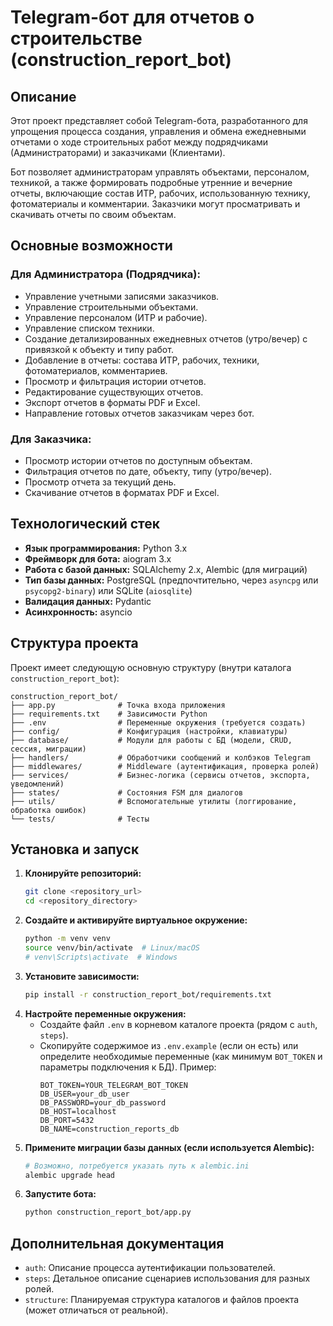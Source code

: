 # Telegram-бот для отчетов о строительстве (construction_report_bot)

## Описание

Этот проект представляет собой Telegram-бота, разработанного для упрощения процесса создания, управления и обмена ежедневными отчетами о ходе строительных работ между подрядчиками (Администраторами) и заказчиками (Клиентами).

Бот позволяет администраторам управлять объектами, персоналом, техникой, а также формировать подробные утренние и вечерние отчеты, включающие состав ИТР, рабочих, использованную технику, фотоматериалы и комментарии. Заказчики могут просматривать и скачивать отчеты по своим объектам.

## Основные возможности

### Для Администратора (Подрядчика):
- Управление учетными записями заказчиков.
- Управление строительными объектами.
- Управление персоналом (ИТР и рабочие).
- Управление списком техники.
- Создание детализированных ежедневных отчетов (утро/вечер) с привязкой к объекту и типу работ.
- Добавление в отчеты: состава ИТР, рабочих, техники, фотоматериалов, комментариев.
- Просмотр и фильтрация истории отчетов.
- Редактирование существующих отчетов.
- Экспорт отчетов в форматы PDF и Excel.
- Направление готовых отчетов заказчикам через бот.

### Для Заказчика:
- Просмотр истории отчетов по доступным объектам.
- Фильтрация отчетов по дате, объекту, типу (утро/вечер).
- Просмотр отчета за текущий день.
- Скачивание отчетов в форматах PDF и Excel.

## Технологический стек

- **Язык программирования:** Python 3.x
- **Фреймворк для бота:** aiogram 3.x
- **Работа с базой данных:** SQLAlchemy 2.x, Alembic (для миграций)
- **Тип базы данных:** PostgreSQL (предпочтительно, через `asyncpg` или `psycopg2-binary`) или SQLite (`aiosqlite`)
- **Валидация данных:** Pydantic
- **Асинхронность:** asyncio

## Структура проекта

Проект имеет следующую основную структуру (внутри каталога `construction_report_bot`):

```
construction_report_bot/
├── app.py              # Точка входа приложения
├── requirements.txt    # Зависимости Python
├── .env                # Переменные окружения (требуется создать)
├── config/             # Конфигурация (настройки, клавиатуры)
├── database/           # Модули для работы с БД (модели, CRUD, сессия, миграции)
├── handlers/           # Обработчики сообщений и колбэков Telegram
├── middlewares/        # Middleware (аутентификация, проверка ролей)
├── services/           # Бизнес-логика (сервисы отчетов, экспорта, уведомлений)
├── states/             # Состояния FSM для диалогов
├── utils/              # Вспомогательные утилиты (логгирование, обработка ошибок)
└── tests/              # Тесты
```

## Установка и запуск

1.  **Клонируйте репозиторий:**
    ```bash
    git clone <repository_url>
    cd <repository_directory>
    ```
2.  **Создайте и активируйте виртуальное окружение:**
    ```bash
    python -m venv venv
    source venv/bin/activate  # Linux/macOS
    # venv\Scripts\activate  # Windows
    ```
3.  **Установите зависимости:**
    ```bash
    pip install -r construction_report_bot/requirements.txt
    ```
4.  **Настройте переменные окружения:**
    - Создайте файл `.env` в корневом каталоге проекта (рядом с `auth`, `steps`).
    - Скопируйте содержимое из `.env.example` (если он есть) или определите необходимые переменные (как минимум `BOT_TOKEN` и параметры подключения к БД). Пример:
      ```dotenv
      BOT_TOKEN=YOUR_TELEGRAM_BOT_TOKEN
      DB_USER=your_db_user
      DB_PASSWORD=your_db_password
      DB_HOST=localhost
      DB_PORT=5432
      DB_NAME=construction_reports_db
      ```
5.  **Примените миграции базы данных (если используется Alembic):**
    ```bash
    # Возможно, потребуется указать путь к alembic.ini
    alembic upgrade head
    ```
6.  **Запустите бота:**
    ```bash
    python construction_report_bot/app.py
    ```

## Дополнительная документация

- `auth`: Описание процесса аутентификации пользователей.
- `steps`: Детальное описание сценариев использования для разных ролей.
- `structure`: Планируемая структура каталогов и файлов проекта (может отличаться от реальной). 